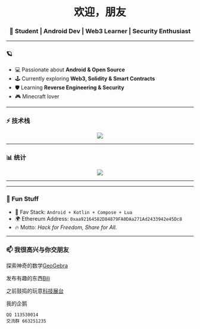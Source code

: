 <h1 align="center">欢迎，朋友</h1>
<h3 align="center">🚀 Student | Android Dev | Web3 Learner | Security Enthusiast</h3>

---

### 🪐 
- 💻 Passionate about **Android & Open Source**  
- 🕹 Currently exploring **Web3, Solidity & Smart Contracts**  
- 🛡️ Learning **Reverse Engineering & Security**  
- 🎮 Minecraft lover

---

### ⚡ 技术栈
<p align="center">
  <img src="https://skillicons.dev/icons?i=lua,java,c,cpp,dart,flutter,androidstudio,docker,linux,windows,git,github" />
</p>

---

### 📊 统计
<!--
<p align="center">
  <img src="https://github-readme-stats.vercel.app/api?username=Duo-Star&show_icons=true&theme=radical" height="160"/>
  <img src="https://github-readme-streak-stats.herokuapp.com/?user=Duo-Star&theme=radical" height="160"/>
</p>
-->


<p align="center">
  <img src="https://github-readme-activity-graph.vercel.app/graph?username=Duo-Star&theme=rogue" />
</p>

---

---

### 🌌 Fun Stuff
- 🎯 Fav Stack: `Android + Kotlin + Compose + Lua`
- 🌍 Ethereum Address: `0xaa92164582D84879FA0DAa271Ad2433942e45Dc8`
- 🔥 Motto: *Hack for Freedom, Share for All.*

---

### 📫 我很高兴与你交朋友

探索神奇的数学[GeoGebra](https://www.geogebra.org/u/%E4%B8%80%E9%A1%BF%E4%B8%8D%E5%90%83%E9%A5%BF%E5%BE%97%E6%85%8C)

发布有趣的东西[Bili](https://space.bilibili.com/1850079922)

之前鼓捣的玩意[科技展台]()

我的企鹅
```text
QQ 113530014
交流群 663251235
```

<!--
**Duo-Star/Duo-Star** is a ✨ _special_ ✨ repository because its `README.md` (this file) appears on your GitHub profile.

Here are some ideas to get you started:

- 🔭 I’m currently working on ...
- 🌱 I’m currently learning ...
- 👯 I’m looking to collaborate on ...
- 🤔 I’m looking for help with ...
- 💬 Ask me about ...
- 📫 How to reach me: ...
- 😄 Pronouns: ...
- ⚡ Fun fact: ...
-->
